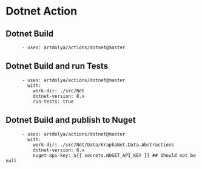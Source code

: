 # Dotnet Action

## Dotnet Build

```console
      - uses: artdolya/actions/dotnet@master
```

## Dotnet Build and run Tests

```console
      - uses: artdolya/actions/dotnet@master
        with:
          work-dir: ./src/Net
          dotnet-version: 8.x
          run-tests: true
```

## Dotnet Build and publish to Nuget

```console
      - uses: artdolya/actions/dotnet@master
        with:
          work-dir: ./src/Net/Data/KrapkaNet.Data.Abstractions
          dotnet-version: 8.x
          nuget-api-key: ${{ secrets.NUGET_API_KEY }} ## Should not be null
```

